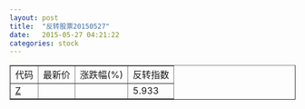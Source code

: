 ```yaml
---
layout: post
title:  "反转股票20150527"
date:   2015-05-27 04:21:22
categories: stock
---
```


<script type="text/javascript">
var stockList = []
stockList.push('gb_z');
</script>

<table border="1">
 <tr>
 <td>代码</td>
  <td>最新价</td>
  <td>涨跌幅(%)</td>
 <td>反转指数</td>
</tr>
  <tr id="z"><td><a href="http://stock.finance.sina.com.cn/usstock/quotes/Z.html" target="_blank">Z</a></td><td></td><td></td><td>5.933</td></tr>
</table>
